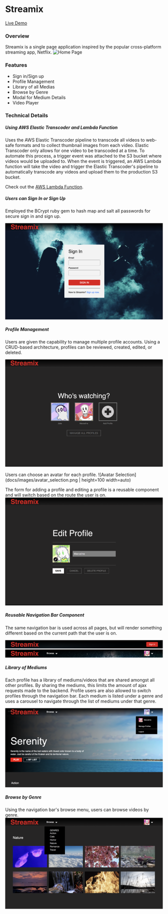 # Streamix

[Live Demo](https://watch-streamix.herokuapp.com)

### Overview
Streamix is a single page application inspired by the popular cross-platform streaming app, Netflix.
![Home Page](docs/images/home.png)

### Features
- Sign in/Sign up
- Profile Management
- Library of all Medias
- Browse by Genre
- Modal for Medium Details
- Video Player

### Technical Details

##### Using AWS Elastic Transcoder and Lambda Function
Uses the AWS Elastic Transcoder pipeline to transcode all videos to web-safe formats and to collect thumbnail images from each video. Elastic Transcoder only allows for one video to be transcoded at a time. To automate this process, a trigger event was attached to the S3 bucket where videos would be uploaded to. When the event is triggered, an AWS Lambda function will take the video and trigger the Elastic Transcoder's pipeline to automatically transcode any videos and upload them to the production S3 bucket.

Check out the [AWS Lambda Function](docs/elastic_transcoder_lambda.js).

##### Users can Sign In or Sign Up
Employed the BCrypt ruby gem to hash map and salt all passwords for secure sign in and sign up.

![Session](docs/images/session_form.png)


##### Profile Management
Users are given the capability to manage multiple profile accounts. Using a CRUD-based architecture, profiles can be reviewed, created, edited, or deleted.

![Profile Mangement](docs/images/profile_management.png)

Users can choose an avatar for each profile.
![Avatar Selection](docs/images/avatar_selection.png | height=100 width=auto)

The form for adding a profile and editing a profile is a reusable component and will switch based on the route the user is on.
![Profile Edit Form](docs/images/profile_edit_form.png)

##### Reusable Navigation Bar Component
The same navigation bar is used across all pages, but will render something different based on the current path that the user is on.

![Home](docs/images/home_navbar.png)
![Profile](docs/images/library_navbar.png)

##### Library of Mediums
Each profile has a library of mediums/videos that are shared amongst all other profiles. By sharing the mediums, this limits the amount of ajax requests made to the backend. Profile users are also allowed to switch profiles through the navigation bar. Each medium is listed under a genre and uses a carousel to navigate through the list of mediums under that genre.

![Library](docs/images/header.png)

##### Browse by Genre
Using the navigation bar's browse menu, users can browse videos by genre.
![Genre Show](docs/images/genre_show.png)
